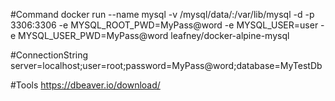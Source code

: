 ﻿#Command 
docker run --name mysql -v /mysql/data/:/var/lib/mysql -d -p 3306:3306 -e MYSQL_ROOT_PWD=MyPass@word -e MYSQL_USER=user -e MYSQL_USER_PWD=MyPass@word leafney/docker-alpine-mysql

#ConnectionString
server=localhost;user=root;password=MyPass@word;database=MyTestDb

#Tools
https://dbeaver.io/download/